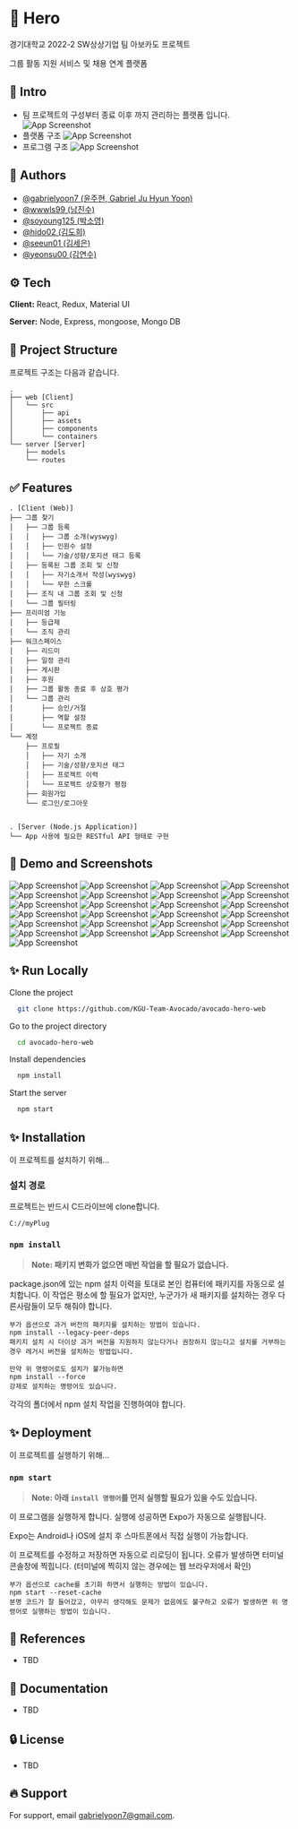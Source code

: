 
# 🥑 Hero

  경기대학교 2022-2 SW상상기업 팀 아보카도 프로젝트

그룹 활동 지원 서비스 및 채용 연계 플랫폼

## 🙂 Intro

- 팀 프로젝트의 구성부터 종료 이후 까지 관리하는 플랫폼 입니다.
![App Screenshot](screenshots/intro1.png)
- 플랫폼 구조
![App Screenshot](screenshots/intro2.png)
- 프로그램 구조
![App Screenshot](screenshots/intro3.png)

## 👤 Authors

- [@gabrielyoon7 (윤주현, Gabriel Ju Hyun Yoon)](https://github.com/gabrielyoon7)
- [@wwwls99 (남진수)](https://github.com/wwwls99)
- [@soyoung125 (박소영)](https://github.com/soyoung125)
- [@hido02 (김도희)](https://github.com/hido02)
- [@seeun01 (김세은)](https://github.com/seeun01)
- [@yeonsu00 (김연수)](https://github.com/yeonsu00)


## ⚙️ Tech

**Client:** React, Redux, Material UI

**Server:** Node, Express, mongoose, Mongo DB

## 📂 Project Structure

프로젝트 구조는 다음과 같습니다.

    .
    ├── web [Client]
    │   └── src
    │       ├── api
    │       ├── assets
    │       ├── components
    │       └── containers
    └── server [Server]
        ├── models
        └── routes
 
## ✅ Features

    . [Client (Web)]
    ├── 그룹 찾기
    │   ├── 그룹 등록
    │   │   ├── 그룹 소개(wyswyg)
    │   │   ├── 인원수 설정
    │   │   └── 기술/성향/포지션 태그 등록
    │   ├── 등록된 그룹 조회 및 신청
    │   │   ├── 자기소개서 작성(wyswyg)
    │   │   └── 무한 스크롤
    │   ├── 조직 내 그룹 조회 및 신청
    │   └── 그룹 필터링
    ├── 프리미엄 기능
    │   ├── 등급제
    │   └── 조직 관리
    ├── 워크스페이스
    │   ├── 리드미
    │   ├── 일정 관리
    │   ├── 게시판
    │   ├── 후원
    │   ├── 그룹 활동 종료 후 상호 평가
    │   └── 그룹 관리
    │       ├── 승인/거절
    │       ├── 역할 설정
    │       └── 프로젝트 종료
    └── 계정
        ├── 프로필
        │   ├── 자기 소개
        │   ├── 기술/성향/포지션 태그
        │   ├── 프로젝트 이력
        │   └── 프로젝트 상호평가 평점
        ├── 회원가입
        └── 로그인/로그아웃


    . [Server (Node.js Application)]
    └── App 사용에 필요한 RESTful API 형태로 구현


## 🧩 Demo and Screenshots

![App Screenshot](screenshots/01main.png)
![App Screenshot](screenshots/02signin.png)
![App Screenshot](screenshots/03groupfinder.png)
![App Screenshot](screenshots/03groupfinder.png)
![App Screenshot](screenshots/04groupcreator.png)
![App Screenshot](screenshots/05groupsearch.png)
![App Screenshot](screenshots/06groupenlist.png)
![App Screenshot](screenshots/07organizations.png)
![App Screenshot](screenshots/08organizationscreator.png)
![App Screenshot](screenshots/09grouporganizationenter.png)
![App Screenshot](screenshots/10grouporganizationfinder.png)
![App Screenshot](screenshots/11myworkspace.png)
![App Screenshot](screenshots/12readmeshort.png)
![App Screenshot](screenshots/13workspacereadme.png)
![App Screenshot](screenshots/14workspacecalendar.png)
![App Screenshot](screenshots/15workspacenotice.png)
![App Screenshot](screenshots/16workspacefunding.png)
![App Screenshot](screenshots/17workspacesettings.png)
![App Screenshot](screenshots/18workspacerating.png)
![App Screenshot](screenshots/19profile.png)
![App Screenshot](screenshots/20hr.png)
![App Screenshot](screenshots/21premium.png)
![App Screenshot](screenshots/22jobenlist.png)
![App Screenshot](screenshots/23jobfinder.png)
![App Screenshot](screenshots/24jobfindermodal.png)


## ✨ Run Locally

Clone the project

```bash
  git clone https://github.com/KGU-Team-Avocado/avocado-hero-web
```

Go to the project directory

```bash
  cd avocado-hero-web
```

Install dependencies

```bash
  npm install
```

Start the server

```bash
  npm start
```


## ✨ Installation

이 프로젝트를 설치하기 위해...

### 설치 경로

프로젝트는 반드시 C드라이브에 clone합니다.

    C://myPlug


### `npm install`

> **Note: 패키지 변화가 없으면 매번 작업을 할 필요가 없습니다.**

package.json에 있는 npm 설치 이력을 토대로 본인 컴퓨터에 패키지를 자동으로 설치합니다.
이 작업은 평소에 할 필요가 없지만, 누군가가 새 패키지를 설치하는 경우 다른사람들이 모두 해줘야 합니다.

    부가 옵션으로 과거 버전의 패키지를 설치하는 방법이 있습니다.
    npm install --legacy-peer-deps
    패키지 설치 시 더이상 과거 버전을 지원하지 않는다거나 권장하지 않는다고 설치를 거부하는 경우 레거시 버전을 설치하는 방법입니다.

    만약 위 명령어로도 설치가 불가능하면
    npm install --force
    강제로 설치하는 명령어도 있습니다.

각각의 폴더에서 npm 설치 작업을 진행하여야 합니다.
## ✨ Deployment

이 프로젝트를 실행하기 위해...

### `npm start`
> **Note: 아래 `install 명령어`를 먼저 실행할 필요가 있을 수도 있습니다.**

이 프로그램을 실행하게 합니다.
실행에 성공하면 Expo가 자동으로 실행됩니다.

Expo는 Android나 iOS에 설치 후 스마트폰에서 직접 실행이 가능합니다.

이 프로젝트를 수정하고 저장하면 자동으로 리로딩이 됩니다.
오류가 발생하면 터미널 콘솔창에 찍힙니다. (터미널에 찍히지 않는 경우에는 웹 브라우저에서 확인)

    부가 옵션으로 cache를 초기화 하면서 실행하는 방법이 있습니다.
    npm start --reset-cache
    분명 코드가 잘 들어갔고, 아무리 생각해도 문제가 없음에도 불구하고 오류가 발생하면 위 명령어로 실행하는 방법이 있습니다.


## 🔎 References

- TBD


## 📄 Documentation
- TBD

## 🔒 License

- TBD

## 🔥 Support

For support, email gabrielyoon7@gmail.com.

